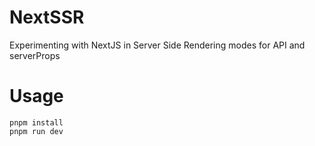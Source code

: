 # NextSSR
Experimenting with NextJS in Server Side Rendering modes for API and serverProps

# Usage
```
pnpm install
pnpm run dev
```

